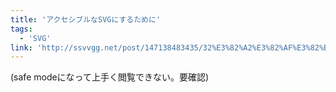 ```yaml
---
title: 'アクセシブルなSVGにするために'
tags:
  - 'SVG'
link: 'http://ssvvgg.net/post/147138483435/32%E3%82%A2%E3%82%AF%E3%82%BB%E3%82%B7%E3%83%96%E3%83%AB%E3%81%AAsvg%E3%81%AB%E3%81%99%E3%82%8B%E3%81%9F%E3%82%81%E3%81%AB'
---
```


(safe modeになって上手く閲覧できない。要確認)